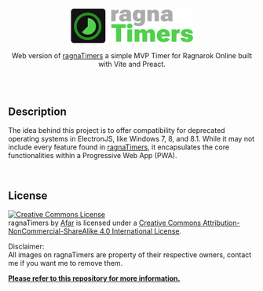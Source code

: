 <p align="center">
  <img src="/public/logo.png">
  <p align="center">Web version of <a href="https://github.com/afar-cmyk/ragnaTimers">ragnaTimers</a> a simple MVP Timer for Ragnarok Online built with Vite and Preact.</p>

##

</br>

## Description

The idea behind this project is to offer compatibility for deprecated operating systems in ElectronJS, like Windows 7, 8, and 8.1. While it may not include every feature found in <a href="https://github.com/afar-cmyk/ragnaTimers">ragnaTimers</a>, it encapsulates the core functionalities within a Progressive Web App (PWA).

</br>

## License

<a rel="license" href="http://creativecommons.org/licenses/by-nc-sa/4.0/"><img alt="Creative Commons License" style="border-width:0" src="https://i.creativecommons.org/l/by-nc-sa/4.0/88x31.png" /></a><br /><span xmlns:dct="http://purl.org/dc/terms/" property="dct:title">ragnaTimers</span> by <a xmlns:cc="http://creativecommons.org/ns#" href="https://github.com/afar-cmyk/ragnaTimers" property="cc:attributionName" rel="cc:attributionURL">Afar</a> is licensed under a <a rel="license" href="http://creativecommons.org/licenses/by-nc-sa/4.0/">Creative Commons Attribution-NonCommercial-ShareAlike 4.0 International License</a>.

Disclaimer:
</br>
All images on ragnaTimers are property of their respective owners, contact me if you want me to remove them.

<b><a href="https://github.com/afar-cmyk/ragnaTimers">Please refer to this repository for more information.</a></b>
